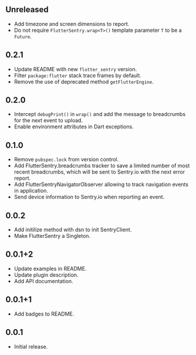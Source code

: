 ## Unreleased

* Add timezone and screen dimensions to report.
* Do not require `FlutterSentry.wrap<T>()` template parameter `T` to be a
  `Future`.

## 0.2.1

* Update README with new `flutter_sentry` version.
* Filter `package:flutter` stack trace frames by default.
* Remove the use of deprecated method `getFlutterEngine`.

## 0.2.0

* Intercept `debugPrint()` in `wrap()` and add the message to breadcrumbs for
  the next event to upload.
* Enable environment attributes in Dart exceptions.

## 0.1.0

* Remove `pubspec.lock` from version control.
* Add FlutterSentry.breadcrumbs tracker to save a limited number of most recent
  breadcrumbs, which will be sent to Sentry.io with the next error report.
* Add FlutterSentryNavigatorObserver allowing to track navigation events in
  application.
* Send device information to Sentry.io when reporting an event.

## 0.0.2

* Add initilize method with dsn to init SentryClient.
* Make FlutterSentry a Singleton.

## 0.0.1+2

* Update examples in README.
* Update plugin description.
* Add API documentation.

## 0.0.1+1

* Add badges to README.

## 0.0.1

* Initial release.
